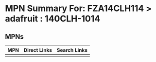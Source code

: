 



# MPN Summary For: FZA14CLH114 > adafruit : 140CLH-1014

## MPNs
  

|MPN|Direct Links|Search Links|
| :--- | :--- | :--- |
||||
